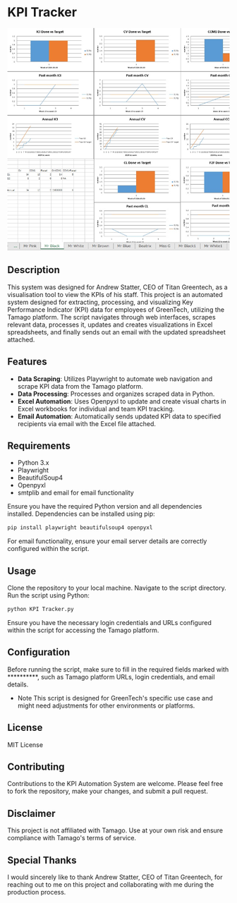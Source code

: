 # KPI Tracker

<img src="https://github.com/SapporoAlex/KPI-Tracker/blob/main/preview.jpg">

## Description
This system was designed for Andrew Statter, CEO of Titan Greentech, as a visualisation tool to view the KPIs of his staff. This project is an automated system designed for extracting, processing, and visualizing Key Performance Indicator (KPI) data for employees of GreenTech, utilizing the Tamago platform. The script navigates through web interfaces, scrapes relevant data, processes it, updates and creates visualizations in Excel spreadsheets, and finally sends out an email with the updated spreadsheet attached.

## Features
- **Data Scraping**: Utilizes Playwright to automate web navigation and scrape KPI data from the Tamago platform.
- **Data Processing**: Processes and organizes scraped data in Python.
- **Excel Automation**: Uses Openpyxl to update and create visual charts in Excel workbooks for individual and team KPI tracking.
- **Email Automation**: Automatically sends updated KPI data to specified recipients via email with the Excel file attached.

## Requirements
- Python 3.x
- Playwright
- BeautifulSoup4
- Openpyxl
- smtplib and email for email functionality

Ensure you have the required Python version and all dependencies installed. Dependencies can be installed using pip:
```bash
pip install playwright beautifulsoup4 openpyxl
```
For email functionality, ensure your email server details are correctly configured within the script.

## Usage
Clone the repository to your local machine.
Navigate to the script directory.
Run the script using Python:
```bash
python KPI Tracker.py
```
Ensure you have the necessary login credentials and URLs configured within the script for accessing the Tamago platform.

## Configuration
Before running the script, make sure to fill in the required fields marked with **********, such as Tamago platform URLs, login credentials, and email details.

- Note
This script is designed for GreenTech's specific use case and might need adjustments for other environments or platforms.

## License
MIT License

## Contributing
Contributions to the KPI Automation System are welcome. Please feel free to fork the repository, make your changes, and submit a pull request.

## Disclaimer
This project is not affiliated with Tamago. Use at your own risk and ensure compliance with Tamago's terms of service.

## Special Thanks
I would sincerely like to thank Andrew Statter, CEO of Titan Greentech, for reaching out to me on this project and collaborating with me during the production process.
